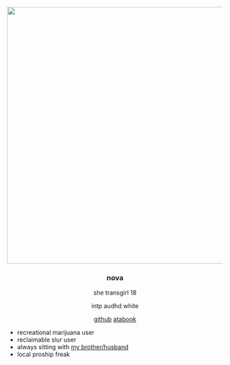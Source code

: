 <p align="center">
<img width="600" src="https://i.ibb.co/ggBHL2L/68747470733a2f2f6d656469612e646973636f72646170702e6e65742f6174746163686d656e74732f313130353236313434.webp">
</p> 

#### <h3 align="center"> nova </h3>

<div align="center">
she transgirl 18
  
intp audhd white

[github](https://github.com/novapuppygirl)  [atabook](https://novabeetle.atabook.org/)

</div>

- recreational marijuana user
- reclaimable slur user
- always sitting with [my brother/husband](https://github.com/beetlectopia)
- local proship freak
